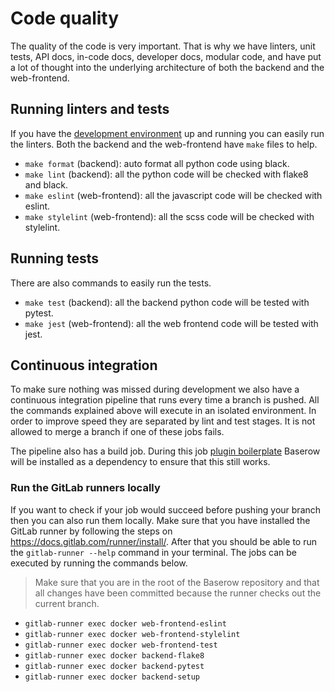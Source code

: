 # Code quality

The quality of the code is very important. That is why we have linters, unit tests, API
docs, in-code docs, developer docs, modular code, and have put a lot of thought into the 
underlying architecture of both the backend and the web-frontend.

## Running linters and tests

If you have the [development environment](./development-environment.md) up and running
you can easily run the linters. Both the backend and the web-frontend have `make` files
to help.

* `make format` (backend): auto format all python code using black.
* `make lint` (backend): all the python code will be checked with flake8 and black.
* `make eslint` (web-frontend): all the javascript code will be checked with eslint.
* `make stylelint` (web-frontend): all the scss code will be checked with stylelint.

## Running tests

There are also commands to easily run the tests.

* `make test` (backend): all the backend python code will be tested with pytest.
* `make jest` (web-frontend): all the web frontend code will be tested with jest.

## Continuous integration

To make sure nothing was missed during development we also have a continuous 
integration pipeline that runs every time a branch is pushed. All the commands explained 
above will execute in an isolated environment. In order to improve speed
they are separated by lint and test stages. It is not allowed to merge a branch if 
one of these jobs fails.

The pipeline also has a build job. During this job
[plugin boilerplate](../plugins/boilerplate.md) Baserow will be installed as a 
dependency to ensure that this still works.

### Run the GitLab runners locally

If you want to check if your job would succeed before pushing your branch then you can 
also run them locally. Make sure that you have installed the GitLab runner by following
the steps on https://docs.gitlab.com/runner/install/. After that you should be able to
run the `gitlab-runner --help` command in your terminal. The jobs can be executed by 
running the commands below.

> Make sure that you are in the root of the Baserow repository and that all changes 
> have been committed because the runner checks out the current branch.

* `gitlab-runner exec docker web-frontend-eslint`
* `gitlab-runner exec docker web-frontend-stylelint` 
* `gitlab-runner exec docker web-frontend-test`
* `gitlab-runner exec docker backend-flake8`
* `gitlab-runner exec docker backend-pytest` 
* `gitlab-runner exec docker backend-setup` 
